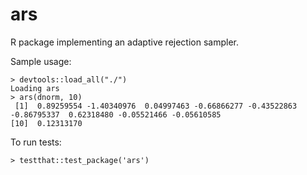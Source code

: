 # ars
R package implementing an adaptive rejection sampler. 

Sample usage:
```
> devtools::load_all("./")
Loading ars
> ars(dnorm, 10)
 [1]  0.89259554 -1.40340976  0.04997463 -0.66866277 -0.43522863 -0.86795337  0.62318480 -0.05521466 -0.05610585
[10]  0.12313170
```

To run tests:
```
> testthat::test_package('ars')
```
